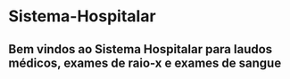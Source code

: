 # Sistema-Hospitalar
## Bem vindos ao Sistema Hospitalar para laudos médicos, exames de raio-x e exames de sangue
